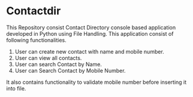 # Contactdir
This Repository consist Contact Directory console based application developed in Python using File Handling.
This application consist of  following functionalities.
1) User can create new contact with name and mobile number.
2) User can view all contacts.
3) User can search Contact by Name.
4) User can Search Contact by Mobile Number.

It also contains functionality to validate mobile number before inserting it into file.
